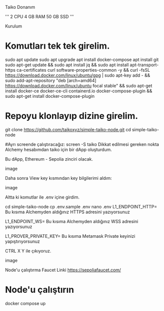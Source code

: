 Taiko
Donanım

''' 2 CPU 4 GB RAM 50 GB SSD '''

Kurulum
# Komutları tek tek girelim.
sudo apt update 
sudo apt upgrade
apt install docker-compose
apt install git
sudo apt-get update && sudo apt install jq && sudo apt install apt-transport-https ca-certificates curl software-properties-common -y && curl -fsSL https://download.docker.com/linux/ubuntu/gpg | sudo apt-key add - && sudo add-apt-repository "deb [arch=amd64] https://download.docker.com/linux/ubuntu focal stable" && sudo apt-get install docker-ce docker-ce-cli containerd.io docker-compose-plugin && sudo apt-get install docker-compose-plugin

# Repoyu klonlayıp dizine girelim.
git clone https://github.com/taikoxyz/simple-taiko-node.git
cd simple-taiko-node

#Ayrı screende çalıştıracağız:
screen -S taiko
Dikkat edilmesi gereken nokta
Alchemy hesabımdan taiko için bir dApp oluşturdum.

Bu dApp, Ethereum - Sepolia zinciri olacak.

image

Daha sonra View key kısmından key bilgilerimi aldım:

image

Altta ki komutlar ile .env içine girdim.

cd simple-taiko-node
cp .env.sample .env
nano .env
L1_ENDPOINT_HTTP= Bu kısıma Alchemyden aldığınız HTTPS adresini yazıyorsunuz

L1_ENDPOINT_WS= Bu kısıma Alchemyden aldığınız WSS adresini yazıyorsunuz

L1_PROVER_PRIVATE_KEY= Bu kısıma Metamask Private keyinizi yapıştırıyorsunuz

CTRL X Y ile çıkıyoruz.

image

Node'u çalıştırma
Faucet Linki https://sepoliafaucet.com/

# Node'u çalıştırın
docker compose up

